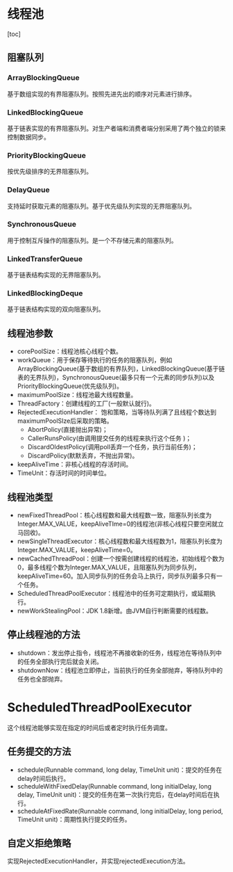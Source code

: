 # 线程池
[toc]

## 阻塞队列
### ArrayBlockingQueue
基于数组实现的有界阻塞队列。按照先进先出的顺序对元素进行排序。

### LinkedBlockingQueue
基于链表实现的有界阻塞队列。对生产者端和消费者端分别采用了两个独立的锁来控制数据同步。

### PriorityBlockingQueue
按优先级排序的无界阻塞队列。

### DelayQueue
支持延时获取元素的阻塞队列。基于优先级队列实现的无界阻塞队列。

### SynchronousQueue
用于控制互斥操作的阻塞队列。是一个不存储元素的阻塞队列。

### LinkedTransferQueue
基于链表结构实现的无界阻塞队列。

### LinkedBlockingDeque
基于链表结构实现的双向阻塞队列。

## 线程池参数
- corePoolSize：线程池核心线程个数。
- workQueue：用于保存等待执行的任务的阻塞队列，例如ArrayBlockingQueue(基于数组的有界队列)，LinkedBlockingQueue(基于链表的无界队列)，SynchronousQueue(最多只有一个元素的同步队列)以及PriorityBlockingQueue(优先级队列)。
- maximumPoolSize：线程池最大线程数量。
- ThreadFactory：创建线程的工厂(一般默认就行)。
- RejectedExecutionHandler： 饱和策略，当等待队列满了且线程个数达到maximumPoolSIze后采取的策略。
	- AbortPolicy(直接抛出异常)；
	- CallerRunsPolicy(由调用提交任务的线程来执行这个任务 )；
	- DiscardOldestPolicy(调用poll丢弃一个任务，执行当前任务)；
	- DiscardPolicy(默默丢弃，不抛出异常)。
- keepAliveTime：非核心线程的存活时间。
- TimeUnit：存活时间的时间单位。

## 线程池类型
- newFixedThreadPool：核心线程数和最大线程数一致，阻塞队列长度为Integer.MAX_VALUE，keepAliveTIme=0的线程池(非核心线程只要空闲就立马回收)。
- newSingleThreadExecutor：核心线程数和最大线程数为1，阻塞队列长度为Integer.MAX_VALUE，keepAliveTime=0。
- newCachedThreadPool：创建一个按需创建线程的线程池，初始线程个数为0，最多线程个数为Integer.MAX_VALUE，且阻塞队列为同步队列，keepAliveTime=60。加入同步队列的任务会马上执行，同步队列最多只有一个任务。
- ScheduledThreadPoolExecutor：线程池中的任务可定期执行，或延期执行。
- newWorkStealingPool：JDK 1.8新增。由JVM自行判断需要的线程数。

## 停止线程池的方法
- shutdown：发出停止指令，线程池不再接收新的任务，线程池在等待队列中的任务全部执行完后就会关闭。
- shutdownNow：线程池立即停止，当前执行的任务全部抛弃，等待队列中的任务也全部抛弃。

# ScheduledThreadPoolExecutor
这个线程池能够实现在指定的时间后或者定时执行任务调度。
## 任务提交的方法
- schedule(Runnable command, long delay, TimeUnit unit)：提交的任务在delay时间后执行。
- scheduleWithFixedDelay(Runnable command, long initialDelay, long delay, TimeUnit unit)：提交的任务在第一次执行完后，在delay时间后在执行。
- scheduleAtFixedRate(Runnable command, long initialDelay, long period, TimeUnit unit)：周期性执行提交的任务。

## 自定义拒绝策略
实现RejectedExecutionHandler，并实现rejectedExecution方法。

